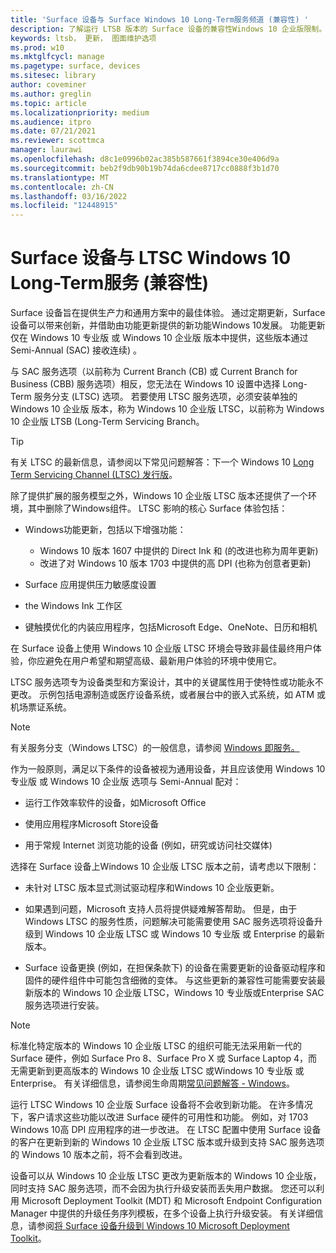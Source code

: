 ```yaml
---
title: 'Surface 设备与 Surface Windows 10 Long-Term服务频道 (兼容性) '
description: 了解运行 LTSB 版本的 Surface 设备的兼容性Windows 10 企业版限制。
keywords: ltsb， 更新， 图面维护选项
ms.prod: w10
ms.mktglfcycl: manage
ms.pagetype: surface, devices
ms.sitesec: library
author: coveminer
ms.author: greglin
ms.topic: article
ms.localizationpriority: medium
ms.audience: itpro
ms.date: 07/21/2021
ms.reviewer: scottmca
manager: laurawi
ms.openlocfilehash: d8c1e0996b02ac385b587661f3894ce30e406d9a
ms.sourcegitcommit: beb2f9db90b19b74da6cdee8717cc0888f3b1d70
ms.translationtype: MT
ms.contentlocale: zh-CN
ms.lasthandoff: 03/16/2022
ms.locfileid: "12448915"
---
```

# <a name="surface-device-compatibility-with-windows-10-long-term-servicing-channel-ltsc"></a>Surface 设备与 LTSC Windows 10 Long-Term服务 (兼容性) 

Surface 设备旨在提供生产力和通用方案中的最佳体验。 通过定期更新，Surface 设备可以带来创新，并借助由功能更新提供的新功能Windows 10发展。 功能更新仅在 Windows 10 专业版 或 Windows 10 企业版 版本中提供，这些版本通过 Semi-Annual (SAC) 接收连续) 。

与 SAC 服务选项（以前称为 Current Branch (CB) 或 Current Branch for Business (CBB) 服务选项）相反，您无法在 Windows 10 设置中选择 Long-Term 服务分支 (LTSC) 选项。 若要使用 LTSC 服务选项，必须安装单独的 Windows 10 企业版 版本，称为 Windows 10 企业版 LTSC，以前称为 Windows 10 企业版 LTSB (Long-Term Servicing Branch。

>[!TIP]
>有关 LTSC 的最新信息，请参阅以下常见问题解答：下一个 Windows 10 [Long Term Servicing Channel (LTSC) 发行版](https://techcommunity.microsoft.com/t5/windows-it-pro-blog/the-next-windows-10-long-term-servicing-channel-ltsc-release/ba-p/2147232)。

 除了提供扩展的服务模型之外，Windows 10 企业版 LTSC 版本还提供了一个环境，其中删除了Windows组件。 LTSC 影响的核心 Surface 体验包括：

* Windows功能更新，包括以下增强功能：

  * Windows 10 版本 1607 中提供的 Direct Ink 和 (的改进也称为周年更新) 
  * 改进了对 Windows 10 版本 1703 中提供的高 DPI (也称为创意者更新) 

* Surface 应用提供压力敏感度设置

* the Windows Ink 工作区

* 键触摸优化的内装应用程序，包括Microsoft Edge、OneNote、日历和相机

在 Surface 设备上使用 Windows 10 企业版 LTSC 环境会导致非最佳最终用户体验，你应避免在用户希望和期望高级、最新用户体验的环境中使用它。

LTSC 服务选项专为设备类型和方案设计，其中的关键属性用于使特性或功能永不更改。 示例包括电源制造或医疗设备系统，或者展台中的嵌入式系统，如 ATM 或机场票证系统。

>[!NOTE]
>有关服务分支（Windows LTSC）的一般信息，请参阅 [Windows 即服务。](/windows/deployment/update/waas-overview)

作为一般原则，满足以下条件的设备被视为通用设备，并且应该使用 Windows 10 专业版 或 Windows 10 企业版 选项与 Semi-Annual 配对：

* 运行工作效率软件的设备，如Microsoft Office

* 使用应用程序Microsoft Store设备

* 用于常规 Internet 浏览功能的设备 (例如，研究或访问社交媒体) 

选择在 Surface 设备上Windows 10 企业版 LTSC 版本之前，请考虑以下限制：

* 未针对 LTSC 版本显式测试驱动程序和Windows 10 企业版更新。

* 如果遇到问题，Microsoft 支持人员将提供疑难解答帮助。 但是，由于 Windows LTSC 的服务性质，问题解决可能需要使用 SAC 服务选项将设备升级到 Windows 10 企业版 LTSC 或 Windows 10 专业版 或 Enterprise 的最新版本。

* Surface 设备更换 (例如，在担保条款下) 的设备在需要更新的设备驱动程序和固件的硬件组件中可能包含细微的变体。 与这些更新的兼容性可能需要安装最新版本的 Windows 10 企业版 LTSC，Windows 10 专业版或Enterprise SAC 服务选项进行安装。

>[!NOTE]
>标准化特定版本的 Windows 10 企业版 LTSC 的组织可能无法采用新一代的 Surface 硬件，例如 Surface Pro 8、Surface Pro X 或 Surface Laptop 4，而无需更新到更高版本的 Windows 10 企业版 LTSC 或Windows 10 专业版 或 Enterprise。 有关详细信息，请参阅生命周期[常见问题解答 - Windows](/lifecycle/faq/windows#what-are-the-requirements-for-servicing-and-updating-the-windows-10-long-term-servicing-channel--ltsc--)。

运行 LTSC Windows 10 企业版 Surface 设备将不会收到新功能。 在许多情况下，客户请求这些功能以改进 Surface 硬件的可用性和功能。 例如，对 1703 Windows 10高 DPI 应用程序的进一步改进。 在 LTSC 配置中使用 Surface 设备的客户在更新到新的 Windows 10 企业版 LTSC 版本或升级到支持 SAC 服务选项的 Windows 10 版本之前，将不会看到改进。

设备可以从 Windows 10 企业版 LTSC 更改为更新版本的 Windows 10 企业版，同时支持 SAC 服务选项，而不会因为执行升级安装而丢失用户数据。 您还可以利用 Microsoft Deployment Toolkit (MDT) 和 Microsoft Endpoint Configuration Manager 中提供的升级任务序列模板，在多个设备上执行升级安装。 有关详细信息，请参阅[将 Surface 设备升级到 Windows 10 Microsoft Deployment Toolkit](upgrade-surface-devices-to-windows-10-with-mdt.md)。
